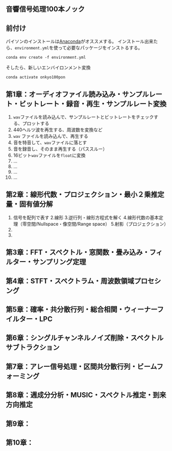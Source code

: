 音響信号処理100本ノック
-----------------------

## 前付け

パイソンのインストールは[Anaconda](https://www.anaconda.com/distribution/)がオススメする。
インストール出来たら、`environment.yml`を使って必要なパッケージをインストるする。

    conda env create -f environment.yml

そしたら、新しいエンバイロンメント変換

    conda activate onkyo100pon

## 第1章：オーディオファイル読み込み・サンプルレート・ビットレート・録音・再生・サンプルレート変換

1. `wav`ファイルを読み込んで、サンプルレートとビットレートをチェックする、プロットする
2. 440ヘルツ波を再生する、周波数を変換など
3. `wav` ファイルを読み込んで、再生する
4. 音を特音して、`wav`ファイルに落とす
5. 音を録音し、そのまま再生する（パススルー）
6. 16ビット`wav`ファイルを`float`に変換
7. ...
8. ...
9. ...
10. ...

## 第2章：線形代数・プロジェクション・最小２乗推定量・固有値分解

1. 信号を配列で表す
2.線形
3.逆行列・線形方程式を解く
4.線形代数の基本定理（零空間/Nullspace・像空間/Range space）
5.射影（プロジェクション）
6.
7.

## 第3章：FFT・スペクトル・窓関数・畳み込み・フィルター・サンプリング定理

## 第4章：STFT・スペクトラム・周波数領域プロセシング

## 第5章：確率・共分散行列・総合相関・ウィーナーフイルター・LPC

## 第6章：シングルチャンネルノイズ削除・スペクトルサブトラクション

## 第7章：アレー信号処理・区間共分散行列・ビームフォーミング

## 第8章：週成分分析・MUSIC・スペクトル推定・到来方向推定

## 第9章：

## 第10章：
